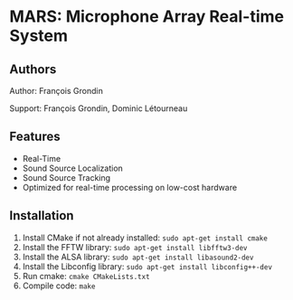 # MARS: Microphone Array Real-time System

Authors
-------

Author: François Grondin

Support: François Grondin, Dominic Létourneau

Features
--------

* Real-Time
* Sound Source Localization
* Sound Source Tracking
* Optimized for real-time processing on low-cost hardware

Installation
------------

1. Install CMake if not already installed:
```sudo apt-get install cmake```
2. Install the FFTW library: 
```sudo apt-get install libfftw3-dev```
3. Install the ALSA library:
```sudo apt-get install libasound2-dev```
4. Install the Libconfig library:
```sudo apt-get install libconfig++-dev```
5. Run cmake: 
```cmake CMakeLists.txt```
6. Compile code:
```make```